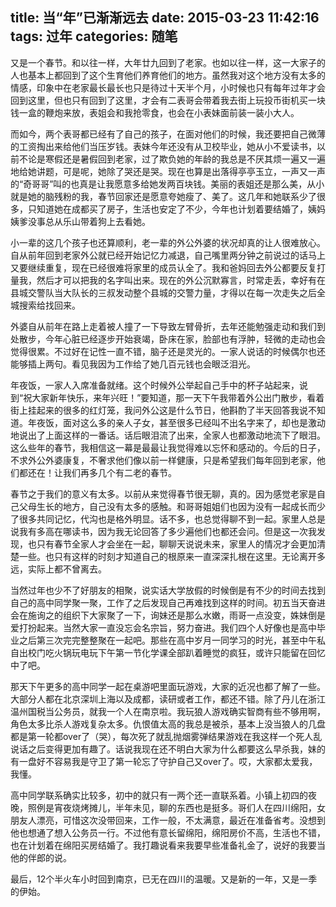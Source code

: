 title: 当“年”已渐渐远去
date: 2015-03-23 11:42:16
tags: 过年
categories: 随笔
---
又是一个春节。和以往一样，大年廿九回到了老家。也如以往一样，这一大家子的人也基本上都回到了这个生育他们养育他们的地方。虽然我对这个地方没有太多的情感，印象中在老家最长最长也只是待过十天半个月，小时候也只有每年过年才会回到这里，但也只有回到了这里，才会有二表哥会带着我去街上玩投币街机买一块钱一盒的鞭炮来放，表姐会和我抢零食，也会在小表妹面前装一装小大人。

而如今，两个表哥都已经有了自己的孩子，在面对他们的时候，我还要把自己微薄的工资掏出来给他们当压岁钱。表妹今年还没有从卫校毕业，她从小不爱读书，以前不论是寒假还是暑假回到老家，过了欺负她的年龄的我总是不厌其烦一遍又一遍地给她讲题，可是呢，她除了哭还是哭。现在也算是出落得亭亭玉立，一声又一声的“奇哥哥”叫的也真是让我愿意多给她发两百块钱。美丽的表姐还是那么美，从小就是她的脑残粉的我，春节回家还是愿意夸她瘦了、美了。这几年和她联系少了很多，只知道她在成都买了房子，生活也安定了不少，今年也计划着要结婚了，姨妈姨爹没事总从乐山带着狗上去看她。

小一辈的这几个孩子也还算顺利，老一辈的外公外婆的状况却真的让人很难放心。自从前年回到老家外公就已经开始记忆力减退，自己嘴里两分钟之前说过的话马上又要继续重复，现在已经很难将家里的成员认全了。我和爸妈回去外公都要反复打量我，然后才可以把我的名字叫出来。现在的外公沉默寡言，时常走丢，幸好有在县城交警队当大队长的三叔发动整个县城的交警力量，才得以在每一次走失之后全城搜索给找回来。

外婆自从前年在路上走着被人撞了一下导致左臂骨折，去年还能勉强走动和我们到处散步，今年心脏已经逐步开始衰竭，卧床在家，脸部也有浮肿，轻微的走动也会觉得很累。不过好在记性一直不错，脑子还是灵光的。一家人说话的时候偶尔也还能够插上两句。看见我因为工作给了她几百元钱也会眼泛泪光。

年夜饭，一家人入席准备就绪。这个时候外公举起自己手中的杯子站起来，说到“祝大家新年快乐，来年兴旺！”要知道，那一天下午我带着外公出门散步，看着街上挂起来的很多的红灯笼，我问外公这是什么节日，他斟酌了半天回答我说不知道。年夜饭，面对这么多的亲人子女，甚至很多已经叫不出名字来了，却也是激动地说出了上面这样的一番话。话后眼泪流了出来，全家人也都激动地流下了眼泪。这么些年的春节，我相信这一幕是最最让我觉得难以忘怀和感动的。今后的日子，不求外公外婆康复，不奢求他们像以前一样健康，只是希望我们每年回到老家，他们都还在！让我们再多几个有二老的春节。

春节之于我们的意义有太多。以前从来觉得春节很无聊，真的。因为感觉老家是自己父母生长的地方，自己没有太多的感触。和哥哥姐姐们也因为没有一起成长而少了很多共同记忆，代沟也是格外明显。话不多，也总觉得聊不到一起。家里人总是说我有多高在哪读书，因为我无论回答了多少遍他们也都还会问。但是这一次我发现，也只有春节全家人才会坐在一起，聊聊天说说未来，家里人的情况才会更加清楚一些。也只有这样的时刻才知道自己的根原来一直深深扎根在这里。无论离开多远，实际上都不曾离去。

当然过年也少不了好朋友的相聚，说实话大学放假的时候倒是有不少的时间去找到自己的高中同学聚一聚，工作了之后发现自己再难找到这样的时间。初五当天奋进会在施询之的组织下大家聚了一下，询妹还是那么水嫩，雨哥一点没变，姝妹倒是爱打扮起来。当然大家一直没忘会名宗旨，努力奋进。我们四个人好像也是高中毕业之后第三次完完整整聚在一起吧。那些在高中岁月一同学习的时光，甚至中午私自出校门吃火锅玩电玩下午第一节化学课全部趴着睡觉的疯狂，或许只能留在回忆中了吧。

那天下午更多的高中同学一起在桌游吧里面玩游戏，大家的近况也都了解了一些。大部分人都在北京深圳上海以及成都，读研或者工作，都还不错。除了丹儿在浙江温州国税当公务员，就我一个人在南京啦。我玩狼人游戏确实智商有些不够用啊，角色太多比杀人游戏复杂太多。仇恨值太高的我总是被杀，基本上没当狼人的几盘都是第一轮都over了（哭），每次死了就乱抛烟雾弹结果游戏在我这样一个死人乱说话之后变得更加有趣了。话说我现在还不明白大家为什么都要这么早杀我，妹的有一盘好不容易我是守卫了第一轮忘了守护自己又over了。哎，大家都太爱我，我懂。

高中同学联系确实比较多，初中的就只有一两个还一直联系着。小镇上初四的夜晚，照例是宵夜烧烤摊儿，半年未见，聊的东西也是挺多。哥们人在四川绵阳，女朋友人漂亮，可惜这次没带回来，工作一般，不太满意，最近在准备省考。没想到他也想通了想入公务员一行。不过他有意长留绵阳，绵阳房价不高，生活也不错，也在计划着在绵阳买房结婚了。我打趣说看来我要早些准备礼金了，说好的我要当他的伴郎的说。

最后，12个半火车小时回到南京，已无在四川的温暖。又是新的一年，又是一季的伊始。

